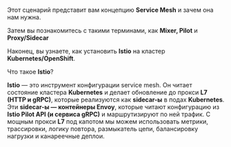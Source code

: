 
Этот сценарий представит вам концепцию **Service Mesh** и зачем она нам нужна.

Затем вы познакомитесь с такими терминами, как **Mixer, Pilot** и **Proxy/Sidecar**

Наконец, вы узнаете, как установить **Istio** на кластер **Kubernetes/OpenShift**.

Что такое **Istio**?

**Istio** — это инструмент конфигурации service mesh. Он читает состояние кластера **Kubernetes** и делает обновление до прокси **L7 (HTTP и gRPC)**, которые реализуются как **sidecar-ы** в подах **Kubernetes**. Эти **sidecar-ы — контейнеры Envoy**, которые читают конфигурацию из **Istio Pilot API (и сервиса gRPC)** и маршрутизируют по ней трафик. С мощным прокси **L7** под капотом мы можем использовать метрики, трассировки, логику повтора, размыкатель цепи, балансировку нагрузки и канареечные деплои.
